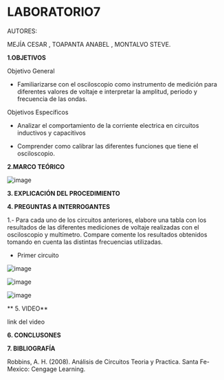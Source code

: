 # LABORATORIO7

AUTORES:

MEJÍA CESAR 
, TOAPANTA ANABEL , MONTALVO STEVE.

**1.OBJETIVOS** 

Objetivo General

* Familiarizarse con el osciloscopio como instrumento de medición para diferentes valores de voltaje e interpretar la amplitud, periodo y frecuencia de las ondas.

Objetivos Específicos

* Analizar el comportamiento de la corriente electrica en circuitos inductivos y capacitivos

* Comprender como calibrar las diferentes funciones que tiene el osciloscopio.

**2.MARCO TEÓRICO**

![image](https://user-images.githubusercontent.com/85134094/131353356-283e6fa7-08e2-4a18-9725-a5d95c43424f.png)

**3. EXPLICACIÓN DEL PROCEDIMIENTO**

**4. PREGUNTAS A INTERROGANTES**

1.- Para cada uno de los circuitos anteriores, elabore una tabla con los resultados de las
diferentes mediciones de voltaje realizadas con el osciloscopio y multímetro. Compare 
comente los resultados obtenidos tomando en cuenta las distintas frecuencias utilizadas.
* Primer circuito

![image](https://user-images.githubusercontent.com/85134094/131355071-9eebdaf3-a7fe-42ea-8a54-5c28679ab586.png)

![image](https://user-images.githubusercontent.com/85134094/131355223-1c873566-183e-47bf-9a0a-de50d8a576f6.png)

![image](https://user-images.githubusercontent.com/85134094/131354896-b5433ee0-0ee6-4a5e-927a-53aec2f19965.png)


** 5. VIDEO**

link del video 




**6. CONCLUSONES**

 

**7. BIBLIOGRAFÍA**

Robbins, A. H. (2008). Análisis de Circuitos Teoria y Practica. Santa Fe-Mexico: Cengage Learning.


